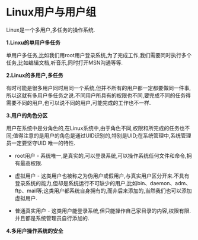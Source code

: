 # Linux用户与用户组

Linux是一个多用户,多任务的操作系统.

**1.Linxu的单用户多任务**

单用户多任务,比如我们用root用户登录系统,为了完成工作,我们需要同时执行多个任务,比如编辑文档,听音乐,同时打开MSN沟通等等.

**2.Linux的多用户,多任务**

有时可能是很多用户同时用同一个系统,但并不所有的用户都一定都要做同一件事,所以这就有多用户多任务之说.不同用户所具有的权限也不同,要完成不同的任务得需要不同的用户,也可以说不同的用户,可能完成的工作也不一样.

**3.用户的角色分区**

用户在系统中是分角色的,在Linux系统中,由于角色不同,权限和所完成的任务也不同;值得注意的是用户的角色是通过UID识别的,特别是UID;在系统管理中,系统管理员一定要坚守UID 唯一的特性.

* root用户 - 系统唯一,是真实的,可以登录系统,可以操作系统任何文件和命令,拥有最高权限.

* 虚拟用户 - 这类用户也被称之为伪用户或假用户,与真实用户区分开来.不具有登录系统的能力,但却是系统运行不可缺少的用户,比如bin、daemon、adm、ftp、mail等;这类用户都系统自身拥有的,而非后来添加的,当然我们也可以添加虚拟用户.

* 普通真实用户 - 这类用户能登录系统,但只能操作自己家目录的内容,权限有限.并且都是系统管理员自行添加的.



**4.多用户操作系统的安全**







